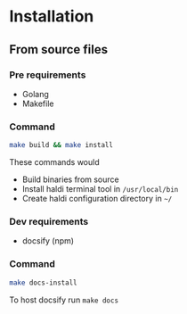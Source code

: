 # Installation

<!-- TODO: Add simpler way for installation -->

## From source files

### Pre requirements
- Golang
- Makefile

### Command
```bash
make build && make install
```

These commands would
- Build binaries from source
- Install haldi terminal tool in ```/usr/local/bin```
- Create haldi configuration directory in ```~/```

### Dev requirements
- docsify (npm)

### Command
```bash
make docs-install
```
To host docsify run ```make docs```
